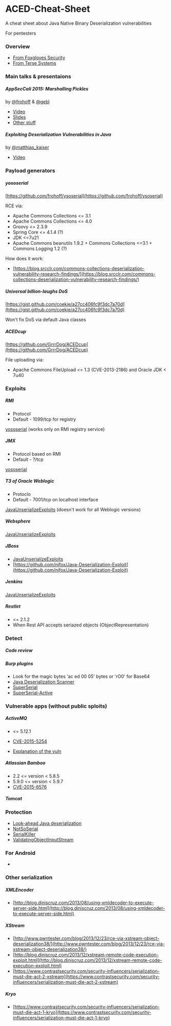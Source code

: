 # ACED-Cheat-Sheet
A cheat sheet about Java Native Binary Deserialization vulnerabilities

For pentesters

### Overview
- [From Foxgloves Security](http://foxglovesecurity.com/2015/11/06/what-do-weblogic-websphere-jboss-jenkins-opennms-and-your-application-have-in-common-this-vulnerability/) 
- [From Terse Systems](https://tersesystems.com/2015/11/08/closing-the-open-door-of-java-object-serialization/)

### Main talks & presentaions 
##### AppSecCali 2015: Marshalling Pickles 
by [@frohoff](https://twitter.com/frohoff) & [@gebl](https://twitter.com/gebl)

- [Video](https://www.youtube.com/watch?v=KSA7vUkXGSg) 
- [Slides](http://www.slideshare.net/frohoff1/appseccali-2015-marshalling-pickles)
- [Other stuff](http://frohoff.github.io/appseccali-marshalling-pickles/ )

##### Exploiting Deserialization Vulnerabilities in Java 
by [@matthias_kaiser](https://twitter.com/matthias_kaiser)

- [Video](https://www.youtube.com/watch?v=VviY3O-euVQ)

### Payload generators 
##### yososerial 
[https://github.com/frohoff/ysoserial](https://github.com/frohoff/ysoserial)

RCE via:

- Apache Commons Collections <= 3.1
- Apache Commons Collections <= 4.0
- Groovy <= 2.3.9
- Spring Core <= 4.1.4 (?)
- JDK <=7u21
- Apache Commons beanutils 1.9.2 + Commons Collections <=3.1 + Commons Logging 1.2 (?)

How does it work:
- [https://blog.srcclr.com/commons-collections-deserialization-vulnerability-research-findings/](https://blog.srcclr.com/commons-collections-deserialization-vulnerability-research-findings/)

##### Universal billion-laughs DoS 
[https://gist.github.com/coekie/a27cc406fc9f3dc7a70d](https://gist.github.com/coekie/a27cc406fc9f3dc7a70d)

Won't fix DoS via default Java classes

##### ACEDcup 
[https://github.com/GrrrDog/ACEDcup](https://github.com/GrrrDog/ACEDcup)

File uploading via:
- Apache Commons FileUpload <= 1.3 (CVE-2013-2186) and Oracle JDK < 7u40 

### Exploits 

##### RMI 
- Protocol
- Default - 1099/tcp for registry

[yososerial](#yososerial) (works only on RMI registry service)

##### JMX 
- Protocol based on RMI
- Default - ?/tcp

[yososerial](#yososerial)

##### T3 of Oracle Weblogic
- Protoclo
- Default - 7001/tcp on localhost interface

[JavaUnserializeExploits](https://github.com/foxglovesec/JavaUnserializeExploits) (doesn't work for all Weblogic versions)

##### Websphere 
[JavaUnserializeExploits](https://github.com/foxglovesec/JavaUnserializeExploits)

##### JBoss 
- [JavaUnserializeExploits](https://github.com/foxglovesec/JavaUnserializeExploits)
- [https://github.com/njfox/Java-Deserialization-Exploit](https://github.com/njfox/Java-Deserialization-Exploit)

##### Jenkins 
[JavaUnserializeExploits](https://github.com/foxglovesec/JavaUnserializeExploits)

##### Restlet  
- <= 2.1.2
- When Rest API accepts seriazed objects (ObjectRepresentation)

### Detect 

##### Code review 

##### Burp plugins 
- Look for the magic bytes 'ac ed 00 05' bytes  or 'rO0' for Base64
- [Java Deserialization Scanner ](https://github.com/federicodotta/Java-Deserialization-Scanner)
- [SuperSerial](https://github.com/DirectDefense/SuperSerial)
- [SuperSerial-Active](https://github.com/DirectDefense/SuperSerial-Active)

### Vulnerable apps (without public sploits)  
##### ActiveMQ
- <= 5.12.1
- [CVE-2015-5254](http://activemq.apache.org/security-advisories.data/CVE-2015-5254-announcement.txthttp://activemq.apache.org/security-advisories.data/CVE-2015-5254-announcement.txt)
 
- [Explanation of the vuln](https://srcclr.com/security/deserialization-untrusted-data/java/s-1893)

##### Atlassian Bamboo
- 2.2 <= version < 5.8.5
- 5.9.0 <= version < 5.9.7
- [CVE-2015-6576](https://confluence.atlassian.com/x/Hw7RLg)

##### Tomcat

### Protection 
- [Look-ahead Java deserialization](http://www.ibm.com/developerworks/library/se-lookahead/ )
- [NotSoSerial](https://github.com/kantega/notsoserial)
- [SerialKiller](https://github.com/ikkisoft/SerialKiller)
- [ValidatingObjectInputStream](https://issues.apache.org/jira/browse/IO-487)

### For Android 
-

### Other serialization 
##### XMLEncoder 
- [http://blog.diniscruz.com/2013/08/using-xmldecoder-to-execute-server-side.html](http://blog.diniscruz.com/2013/08/using-xmldecoder-to-execute-server-side.html)

##### XStream 
- [http://www.pwntester.com/blog/2013/12/23/rce-via-xstream-object-deserialization38/](http://www.pwntester.com/blog/2013/12/23/rce-via-xstream-object-deserialization38/)
- [http://blog.diniscruz.com/2013/12/xstream-remote-code-execution-exploit.html](http://blog.diniscruz.com/2013/12/xstream-remote-code-execution-exploit.html)
- [https://www.contrastsecurity.com/security-influencers/serialization-must-die-act-2-xstream](https://www.contrastsecurity.com/security-influencers/serialization-must-die-act-2-xstream)

##### Kryo
- [https://www.contrastsecurity.com/security-influencers/serialization-must-die-act-1-kryo](https://www.contrastsecurity.com/security-influencers/serialization-must-die-act-1-kryo)
